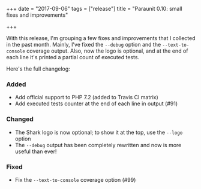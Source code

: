 +++
date = "2017-09-06"
tags = ["release"]
title = "Paraunit 0.10: small fixes and improvements"

+++

With this release, I'm grouping a few fixes and improvements that I collected in the past month. Mainly, I've fixed the `--debug` option and the `--text-to-console` coverage output. Also, now the logo is optional, and at the end of each line it's printed a partial count of executed tests.

Here's the full changelog:

### Added
 * Add official support to PHP 7.2 (added to Travis CI matrix)
 * Add executed tests counter at the end of each line in output (#91)

### Changed
 * The Shark logo is now optional; to show it at the top, use the `--logo` option
 * The `--debug` output has been completely rewritten and now is more useful than ever! 

### Fixed
 * Fix the `--text-to-console` coverage option (#99)
